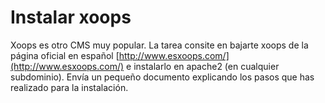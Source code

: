 # Instalar xoops

Xoops es otro CMS muy popular. La tarea consite en bajarte xoops de la página oficial en español [http://www.esxoops.com/](http://www.esxoops.com/) e instalarlo en apache2 (en cualquier subdominio). Envía un pequeño documento explicando los pasos que has realizado para la instalación.

